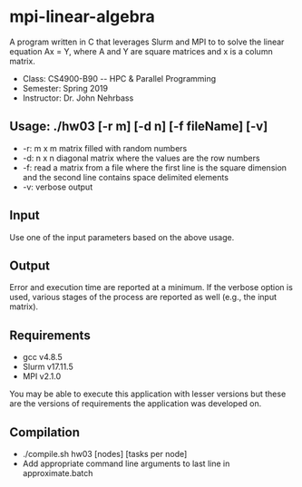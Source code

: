 # mpi-linear-algebra
A program written in C that leverages Slurm and MPI to to solve the linear equation Ax = Y, where A and Y are square matrices and x is a column matrix. 

- Class: CS4900-B90 -- HPC & Parallel Programming
- Semester: Spring 2019
- Instructor: Dr. John Nehrbass

## Usage: ./hw03 [-r m] [-d n] [-f fileName] [-v]
* -r: m x m matrix filled with random numbers
* -d: n x n diagonal matrix where the values are the row numbers
* -f: read a matrix from a file where the first line is the square dimension and the second line contains space delimited elements
* -v: verbose output

## Input
Use one of the input parameters based on the above usage.

## Output
Error and execution time are reported at a minimum. If the verbose option is used, various stages of the process are reported as well (e.g., the input matrix).

## Requirements
- gcc v4.8.5
- Slurm v17.11.5
- MPI v2.1.0

You may be able to execute this application with lesser versions but these are the versions of requirements the application was developed on.

## Compilation
- ./compile.sh hw03 [nodes] [tasks per node]
- Add appropriate command line arguments to last line in approximate.batch
